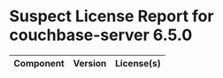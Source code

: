 
Suspect License Report for couchbase-server 6.5.0
=================================================

|Component|Version|License(s)|
| :--- | :--- | :--- |
